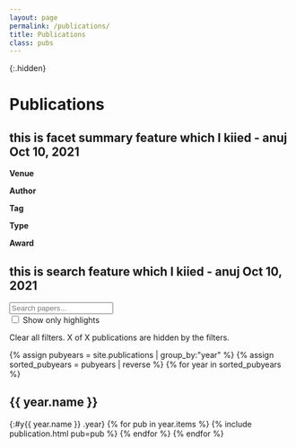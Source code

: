 ```yaml
---
layout: page
permalink: /publications/
title: Publications
class: pubs
---
```


{:.hidden}
# Publications

## this is facet summary feature which I kiied - anuj Oct 10, 2021

<div id="facets" class="hidden">
  <div class="facet" id="venue_tags">
    <strong>Venue</strong>
    <ul></ul>
  </div>
  <div class="facet" id="authors">
    <strong>Author</strong>
    <ul></ul>
  </div>
  <div class="facet" id="tags">
    <strong>Tag</strong>
    <ul></ul>
  </div>
  <div class="facet" id="type">
    <strong>Type</strong>
    <ul></ul>
  </div>
  <div class="facet" id="awards">
    <strong>Award</strong>
    <ul></ul>
  </div>

</div> 


## this is search feature which I kiied - anuj Oct 10, 2021
<div class="p1 db">
  <input id="ft-search" type="search" placeholder="Search papers..." />
</div> 

<label id="only-highlight" class="hidden">
  <input type="checkbox" id="highlight">
  Show only highlights
</label>


<p id="clear-filters" class="hidden">
  <i class="fas fa-times-circle" aria-hidden="true"></i> Clear all filters. <span id="count_hidden">X</span> of <span id="count_total">X</span> publications are hidden by the filters.
</p>

{% assign pubyears = site.publications | group_by:"year"  %}
{% assign sorted_pubyears = pubyears | reverse %}
{% for year in sorted_pubyears %}
## {{ year.name }}
{:#y{{ year.name }} .year}
{% for pub in year.items %}
  {% include publication.html pub=pub %}
{% endfor %}
{% endfor %}

<!-- <script src="https://cdn.jsdelivr.net/npm/itemsjs@1.0.40/dist/itemsjs.min.js"></script> -->
<script>
  {% include itemsjs.min.js %}
  {% include pubfilter.js %}
</script>
